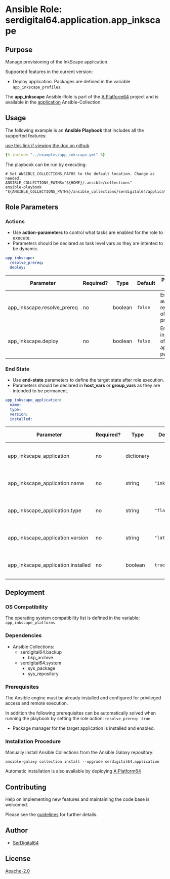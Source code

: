# Ansible Role: serdigital64.application.app_inkscape

## Purpose

Manage provisioning of the InkScape application.

Supported features in the current version:

- Deploy application. Packages are defined in the variable `app_inkscape_profiles`.

The **app_inkscape** Ansible-Role is part of the [A:Platform64](https://github.com/aplatform64/aplatform64) project and is available in the [application](https://aplatform64.readthedocs.io/en/latest/collections/application) Ansible-Collection.

## Usage

The following example is an **Ansible Playbook** that includes all the supported features:

[use this link if viewing the doc on github](https://github.com/aplatform64/application/blob/main/playbooks/app_inkscape.yml)

```yaml
{% include "../examples/app_inkscape.yml" %}
```

The playbook can be run by executing:

```shell
# Set ANSIBLE_COLLECTIONS_PATHS to the default location. Change as needed.
ANSIBLE_COLLECTIONS_PATHS="${HOME}/.ansible/collections"
ansible-playbook "${ANSIBLE_COLLECTIONS_PATHS}/ansible_collections/serdigital64/application/playbooks/app_inkscape.yml"
```

## Role Parameters

### Actions

- Use **action-parameters** to control what tasks are enabled for the role to execute.
- Parameters should be declared as task level vars as they are intented to be dynamic.

```yaml
app_inkscape:
  resolve_prereq:
  deploy:
```

| Parameter                   | Required? | Type    | Default | Purpose / Value                             |
| --------------------------- | --------- | ------- | ------- | ------------------------------------------- |
| app_inkscape.resolve_prereq | no        | boolean | `false` | Enable automatic resolution of prequisites  |
| app_inkscape.deploy         | no        | boolean | `false` | Enable installation of application packages |

### End State

- Use **end-state** parameters to define the target state after role execution.
- Parameters should be declared in **host_vars** or **group_vars** as they are intended to be permanent.

```yaml
app_inkscape_application:
  name:
  type:
  version:
  installed:
```

| Parameter                          | Required? | Type       | Default      | Purpose / Value                    |
| ---------------------------------- | --------- | ---------- | ------------ | ---------------------------------- |
| app_inkscape_application           | no        | dictionary |              | Set application package end state  |
| app_inkscape_application.name      | no        | string     | `"inkscape"` | Select application package name    |
| app_inkscape_application.type      | no        | string     | `"flatpak"`  | Select application package type    |
| app_inkscape_application.version   | no        | string     | `"latest"`   | Select application package version |
| app_inkscape_application.installed | no        | boolean    | `true`       | Set application package end state  |

## Deployment

### OS Compatibility

The operating system compatibility list is defined in the variable: `app_inkscape_platforms`

### Dependencies

- Ansible Collections:
  - serdigital64.backup
    - bkp_archive
  - serdigital64.system
    - sys_package
    - sys_repository

### Prerequisites

The Ansible engine must be already installed and configured for privileged access and remote execution.

In addition the following prerequisites can be automatically solved when running the playbook by setting the role action: `resolve_prereq: true`

- Package manager for the target application is installed and enabled.

### Installation Procedure

Manually install Ansible Collections from the Ansible Galaxy repository:

```shell
ansible-galaxy collection install --upgrade serdigital64.application
```

Automatic installation is also available by deploying [A:Platform64](https://aplatform64.readthedocs.io/en/latest/#deployment)

## Contributing

Help on implementing new features and maintaining the code base is welcomed.

Please see the [guidelines](https://aplatform64.readthedocs.io/en/latest/CONTRIBUTING) for further details.

## Author

- [SerDigital64](https://serdigital64.github.io/)

## License

[Apache-2.0](https://www.apache.org/licenses/LICENSE-2.0.txt)
